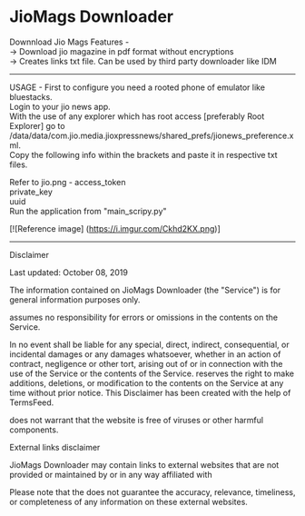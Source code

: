 # JioMags Downloader
Downnload Jio Mags
Features - <br>
-> Download jio magazine in pdf format without encryptions<br>
-> Creates links txt file. Can be used by third party downloader like IDM<br>


******************************************************************************************************************
USAGE - 
First to configure you need a rooted phone of emulator like bluestacks.<br>
Login to your jio news app.<br>
With the use of any explorer which has root access [preferably Root Explorer] go to /data/data/com.jio.media.jioxpressnews/shared_prefs/jionews_preference.xml. <br>
Copy the following info within the brackets and paste it in respective txt files. <br>

Refer to jio.png - 
access_token<br>
private_key<br>
uuid<br>
Run the application from "main_scripy.py"<br>

[![Reference image] (https://i.imgur.com/Ckhd2KX.png)]
******************************************************************************************************************

Disclaimer

Last updated: October 08, 2019

The information contained on JioMags Downloader (the "Service") is for general information purposes only.

assumes no responsibility for errors or omissions in the contents on the Service.

In no event shall be liable for any special, direct, indirect, consequential, or incidental damages or any damages whatsoever, whether in an action of contract, negligence or other tort, arising out of or in connection with the use of the Service or the contents of the Service. reserves the right to make additions, deletions, or modification to the contents on the Service at any time without prior notice. This Disclaimer has been created with the help of TermsFeed.

does not warrant that the website is free of viruses or other harmful components.

External links disclaimer

JioMags Downloader may contain links to external websites that are not provided or maintained by or in any way affiliated with

Please note that the does not guarantee the accuracy, relevance, timeliness, or completeness of any information on these external websites.
